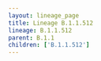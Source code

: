 ```yaml
---
layout: lineage_page
title: Lineage B.1.1.512
lineage: B.1.1.512
parent: B.1.1
children: ['B.1.1.512']
---
```

